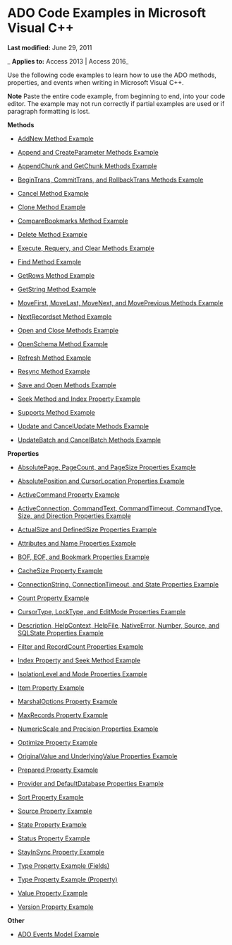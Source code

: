 
# ADO Code Examples in Microsoft Visual C++

 **Last modified:** June 29, 2011

 _ **Applies to:** Access 2013 | Access 2016_

Use the following code examples to learn how to use the ADO methods, properties, and events when writing in Microsoft Visual C++.


 **Note**  Paste the entire code example, from beginning to end, into your code editor. The example may not run correctly if partial examples are used or if paragraph formatting is lost.

 **Methods**

- [AddNew Method Example](137cdc3e-2def-36e4-b71d-625fdf0147c1.md)
    
- [Append and CreateParameter Methods Example](d979bd89-2d17-e977-a222-11d3c24fd84d.md)
    
- [AppendChunk and GetChunk Methods Example](a511ad7c-0a52-aa8b-39b7-004ddfbddd2f.md)
    
- [BeginTrans, CommitTrans, and RollbackTrans Methods Example](b2e53b79-4f10-f9cc-59f7-61c9557e5ef2.md)
    
- [Cancel Method Example](bb5edaeb-0361-3b83-7483-bb43c5cb083f.md)
    
- [Clone Method Example](18929a3a-cbc0-b25a-ac8c-24f5a98f0f0e.md)
    
- [CompareBookmarks Method Example](41d092dc-da36-7e44-3c25-cc68bffc6f16.md)
    
- [Delete Method Example](605daa2f-aaf3-7928-9523-6bc58e8bd61a.md)
    
- [Execute, Requery, and Clear Methods Example](ac65f1d8-e185-c00a-9ad6-8b6a22529238.md)
    
- [Find Method Example](dc6adb54-48ef-475e-7b52-435ac0fc63ff.md)
    
- [GetRows Method Example](cfb28f6c-b2f0-2afb-f9ce-336f5a99104c.md)
    
- [GetString Method Example](2f82bfcb-5bb1-275f-e53b-155a8a155980.md)
    
- [MoveFirst, MoveLast, MoveNext, and MovePrevious Methods Example](c4abacfa-724a-dbfd-5bdd-0e34e45093d7.md)
    
- [NextRecordset Method Example](e11feba0-07d2-3c6a-c5cd-b8712a02a6a1.md)
    
- [Open and Close Methods Example](34493c4d-a60a-96b3-b94b-f93e306a66a7.md)
    
- [OpenSchema Method Example](8654d003-2c6d-f8dc-5680-5e195ca5f9bd.md)
    
- [Refresh Method Example](fd40488f-2af5-574a-0717-7bfb5c3f1094.md)
    
- [Resync Method Example](4a3af21e-b605-bdad-dfeb-fe89c44c6e45.md)
    
- [Save and Open Methods Example](83e9647e-5dbd-2c59-4fff-2a3df79ab93c.md)
    
- [Seek Method and Index Property Example](f99fb4e5-2ddb-ae0c-6d10-c095b3de1909.md)
    
- [Supports Method Example](a258cf70-ecd4-20eb-efb2-21c1ca79f180.md)
    
- [Update and CancelUpdate Methods Example](3660dafd-940e-f5ac-169e-15faf960742e.md)
    
- [UpdateBatch and CancelBatch Methods Example](49eb3cc7-16af-6e2b-911f-ddcf643cf699.md)
    
 **Properties**

- [AbsolutePage, PageCount, and PageSize Properties Example](884d9405-646c-6ab1-14c1-3c0fe64e2ebe.md)
    
- [AbsolutePosition and CursorLocation Properties Example](a1ae63dd-296b-09b0-a898-091b855e3141.md)
    
- [ActiveCommand Property Example](35ebe533-73bb-0fe5-ef94-973e124b25cd.md)
    
- [ActiveConnection, CommandText, CommandTimeout, CommandType, Size, and Direction Properties Example](254e6d48-fc07-1df0-215c-a91141238985.md)
    
- [ActualSize and DefinedSize Properties Example](90b7a53f-c9b1-f3c1-f769-e6a340c90eba.md)
    
- [Attributes and Name Properties Example](612b7d4a-b92d-5afd-eeaa-28d7ad1a880a.md)
    
- [BOF, EOF, and Bookmark Properties Example](d3cf9ace-07d7-6f92-983c-49c8d4216e20.md)
    
- [CacheSize Property Example](bd5bc7ae-c1fa-361b-9b26-a216655e3cbd.md)
    
- [ConnectionString, ConnectionTimeout, and State Properties Example](39bd3e86-1eb8-7fcb-45c8-b9b0ae5acf83.md)
    
- [Count Property Example](5e3d817b-05bf-c96e-67ba-c41f06c367af.md)
    
- [CursorType, LockType, and EditMode Properties Example](edbc4625-5013-cfcd-d709-ac8a85fe17b4.md)
    
- [Description, HelpContext, HelpFile, NativeError, Number, Source, and SQLState Properties Example](1375a0e6-c61b-aba5-4d7c-5db597ef873e.md)
    
- [Filter and RecordCount Properties Example](361499c3-cfb4-a26b-5ed7-5c880ae7d631.md)
    
- [Index Property and Seek Method Example](f99fb4e5-2ddb-ae0c-6d10-c095b3de1909.md)
    
- [IsolationLevel and Mode Properties Example](851d0dee-6583-d2e2-d598-5a404becc03d.md)
    
- [Item Property Example](17bfcb84-e0f7-7a24-6fc4-ab1dacd2766a.md)
    
- [MarshalOptions Property Example](8c47eb55-f86d-e4c0-9617-d2ac3c91199f.md)
    
- [MaxRecords Property Example](007936cf-a91c-c447-69f2-8286f3f868e6.md)
    
- [NumericScale and Precision Properties Example](f0bc84c6-5563-509c-9b4e-3fb45c70a04e.md)
    
- [Optimize Property Example](f9e83365-93b2-3eb6-0347-8f8aec703d6f.md)
    
- [OriginalValue and UnderlyingValue Properties Example](b51a05f7-e85f-a5e4-e9ae-ec7461eaaf6e.md)
    
- [Prepared Property Example](9b2d8037-e74d-5fbd-c56c-18187236b1b2.md)
    
- [Provider and DefaultDatabase Properties Example](21c38be4-3906-cee8-b77b-300f1226392a.md)
    
- [Sort Property Example](0f32b7ac-1902-1753-0c03-b38ba8c10c9c.md)
    
- [Source Property Example](2c539e8b-04a8-2fc3-052e-a0776682e16c.md)
    
- [State Property Example](aedc50d8-81cd-1acd-6d57-48af71369da8.md)
    
- [Status Property Example](72cb738d-8404-f9f3-3d79-9eb2541a608b.md)
    
- [StayInSync Property Example](42c389a8-e6d5-45f4-0442-1b2a2422dcbe.md)
    
- [Type Property Example (Fields)](d157407d-e7c9-897e-a0d1-e6396fb78690.md)
    
- [Type Property Example (Property)](ddf0233f-585e-6659-7fd6-f924f3a31f21.md)
    
- [Value Property Example](d8a496f9-5864-ffd8-ca99-5a2f10dcdcb4.md)
    
- [Version Property Example](deda3998-52cd-0068-7f8c-e58c71802226.md)
    
 **Other**

- [ADO Events Model Example](3785406b-844c-419f-e6ac-78aa8c4e78b2.md)
    
